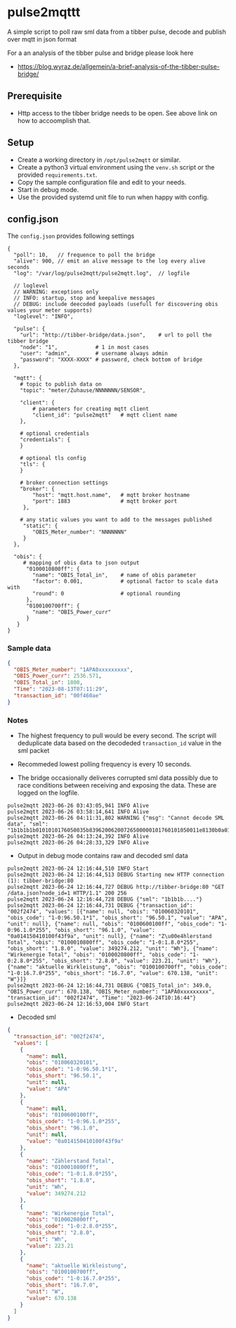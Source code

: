 # pulse2mqttt

A simple script to poll raw sml data from a tibber pulse, decode and publish over mqtt in json format

For a an analysis of the tibber pulse and bridge please look here

-  https://blog.wyraz.de/allgemein/a-brief-analysis-of-the-tibber-pulse-bridge/

## Prerequisite

- Http access to the tibber bridge needs to be open. See above link on how to accoomplish that.

## Setup

- Create a working directory in `/opt/pulse2mqtt` or similar.
- Create a python3 virtual environment using the `venv.sh` script or the provided `requirements.txt`.
- Copy the sample configuration file and edit to your needs.
- Start in debug mode.
- Use the provided systemd unit file to run when happy with config.

## config.json

The `config.json` provides following settings

```jsonc
{
  "poll": 10,   // frequence to poll the bridge
  "alive": 900, // emit an alive message to the log every alive seconds
  "log": "/var/log/pulse2mqtt/pulse2mqtt.log",  // logfile

  // loglevel
  // WARNING: exceptions only
  // INFO: startup, stop and keepalive messages
  // DEBUG: include deecoded payloads (usefull for discovering obis values your meter supports)
  "loglevel": "INFO",

  "pulse": {
    "url": "http://tibber-bridge/data.json",    # url to poll the tibber bridge
    "node": "1",            # 1 in most cases
    "user": "admin",        # username always admin
    "password": "XXXX-XXXX" # password, check bottom of bridge
  },

  "mqtt": {
    # topic to publish data on
    "topic": "meter/Zuhause/NNNNNNN/SENSOR",

    "client": {
        # parameters for creating mqtt client
        "client_id": "pulse2mqtt"   # mqtt client name
    },

    # optional credentials
    "credentials": {
    } 

    # optional tls config
    "tls": {
    } 

    # broker connection settings
    "broker": {
        "host": "mqtt.host.name",   # mqtt broker hostname
        "port": 1883                # mqtt broker port
     },

    # any static values you want to add to the messages published
     "static": {
        "OBIS_Meter_number": "NNNNNNN"  
     }
  },

  "obis": {
     # mapping of obis data to json output
      "0100010800ff": {
        "name": "OBIS_Total_in",    # name of obis parameter
        "factor": 0.001,            # optional factor to scale data with
        "round": 0                  # optional rounding
      },
      "0100100700ff": {
        "name": "OBIS_Power_curr"
      }
   }
}
```

### Sample data 

```json
{
  "OBIS_Meter_number": "1APA0xxxxxxxxx",
  "OBIS_Power_curr": 2536.571,
  "OBIS_Total_in": 1800,
  "Time": "2023-08-13T07:11:29",
  "transaction_id": "00f460ae"
}
```

### Notes

- The highest frequency to pull would be every second.  The script will deduplicate data based on the decodeded `transaction_id` value in the sml packet

- Recommeded lowest polling frequency is every 10 seconds.

- The bridge occasionally deliveres corrupted sml data possibly due to race conditions between receiving and exposing the data. These are logged on the logfile.

```
pulse2mqtt 2023-06-26 03:43:05,941 INFO Alive
pulse2mqtt 2023-06-26 03:58:14,641 INFO Alive
pulse2mqtt 2023-06-26 04:11:31,802 WARNING {"msg": "Cannot decode SML data", "sml": "1b1b1b1b0101010176050035b83962006200726500000101760101050011e8130b0a014150410100f43f9a726201650011e8100163087b0076050035b83a6200620072650000070177010b0a014150410100f43f9a070100620affff726201650011e8107577070100603201010101010104"}
pulse2mqtt 2023-06-26 04:13:24,392 INFO Alive
pulse2mqtt 2023-06-26 04:28:33,329 INFO Alive
```

- Output in debug mode contains raw and decoded sml data

```
pulse2mqtt 2023-06-24 12:16:44,510 INFO Start
pulse2mqtt 2023-06-24 12:16:44,513 DEBUG Starting new HTTP connection (1): tibber-bridge:80
pulse2mqtt 2023-06-24 12:16:44,727 DEBUG http://tibber-bridge:80 "GET /data.json?node_id=1 HTTP/1.1" 200 256
pulse2mqtt 2023-06-24 12:16:44,728 DEBUG {"sml": "1b1b1b...."}
pulse2mqtt 2023-06-24 12:16:44,731 DEBUG {"transaction_id": "002f2474", "values": [{"name": null, "obis": "010060320101", "obis_code": "1-0:96.50.1*1", "obis_short": "96.50.1", "value": "APA", "unit": null}, {"name": null, "obis": "0100600100ff", "obis_code": "1-0:96.1.0*255", "obis_short": "96.1.0", "value": "0a014150410100f43f9a", "unit": null}, {"name": "Z\u00e4hlerstand Total", "obis": "0100010800ff", "obis_code": "1-0:1.8.0*255", "obis_short": "1.8.0", "value": 349274.212, "unit": "Wh"}, {"name": "Wirkenergie Total", "obis": "0100020800ff", "obis_code": "1-0:2.8.0*255", "obis_short": "2.8.0", "value": 223.21, "unit": "Wh"}, {"name": "aktuelle Wirkleistung", "obis": "0100100700ff", "obis_code": "1-0:16.7.0*255", "obis_short": "16.7.0", "value": 670.138, "unit": "W"}]}
pulse2mqtt 2023-06-24 12:16:44,731 DEBUG {"OBIS_Total_in": 349.0, "OBIS_Power_curr": 670.138, "OBIS_Meter_number": "1APA0xxxxxxxxx", "transaction_id": "002f2474", "Time": "2023-06-24T10:16:44"}
pulse2mqtt 2023-06-24 12:16:53,004 INFO Start
```

- Decoded sml

```json
{
  "transaction_id": "002f2474",
  "values": [
    {
      "name": null,
      "obis": "010060320101",
      "obis_code": "1-0:96.50.1*1",
      "obis_short": "96.50.1",
      "unit": null,
      "value": "APA"
    },
    {
      "name": null,
      "obis": "0100600100ff",
      "obis_code": "1-0:96.1.0*255",
      "obis_short": "96.1.0",
      "unit": null,
      "value": "0a014150410100f43f9a"
    },
    {
      "name": "Zählerstand Total",
      "obis": "0100010800ff",
      "obis_code": "1-0:1.8.0*255",
      "obis_short": "1.8.0",
      "unit": "Wh",
      "value": 349274.212
    },
    {
      "name": "Wirkenergie Total",
      "obis": "0100020800ff",
      "obis_code": "1-0:2.8.0*255",
      "obis_short": "2.8.0",
      "unit": "Wh",
      "value": 223.21
    },
    {
      "name": "aktuelle Wirkleistung",
      "obis": "0100100700ff",
      "obis_code": "1-0:16.7.0*255",
      "obis_short": "16.7.0",
      "unit": "W",
      "value": 670.138
    }
  ]
}
```


